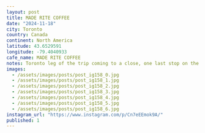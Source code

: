 ```yaml
---
layout: post
title: MADE RITE COFFEE
date: "2024-11-18"
city: Toronto
country: Canada
continent: North America
latitude: 43.6529591
longitude: -79.4040933
cafe_name: MADE RITE COFFEE
notes: Toronto leg of the trip coming to a close, one last stop on the #worldcoffeetour, Made Rite, a super cool new cafe with a Lego espresso machine that some one obviously needs to buy for me.
images:
  - /assets/images/posts/post_ig158_0.jpg
  - /assets/images/posts/post_ig158_1.jpg
  - /assets/images/posts/post_ig158_2.jpg
  - /assets/images/posts/post_ig158_3.jpg
  - /assets/images/posts/post_ig158_4.jpg
  - /assets/images/posts/post_ig158_5.jpg
  - /assets/images/posts/post_ig158_6.jpg
instagram_url: "https://www.instagram.com/p/Cn7eEEmok9A/"
published: 1
---
```


